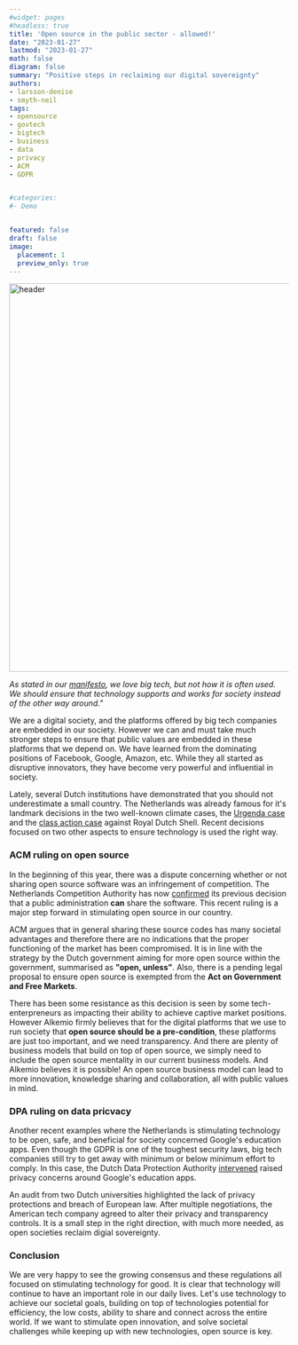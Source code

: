 ```yaml
---
#widget: pages
#headless: true
title: 'Open source in the public sector - allowed!'
date: "2023-01-27"
lastmod: "2023-01-27"
math: false
diagram: false
summary: "Positive steps in reclaiming our digital sovereignty"
authors:
- larsson-denise
- smyth-neil
tags:
- opensource
- govtech
- bigtech
- business
- data
- privacy
- ACM
- GDPR


#categories:
#- Demo


featured: false
draft: false
image:
  placement: 1
  preview_only: true
---
```


<img src="./header.png" alt="header" width="700"/>

*As stated in our [manifesto](alkem.foundation/manifesto), we love big tech, but not how it is often used. We should ensure that technology supports and works for society instead of the other way around."*

We are a digital society, and the platforms offered by big tech companies are embedded in our society. However we can and must take much stronger steps to ensure that public values are embedded in these platforms that we depend on. We have learned from the dominating positions of Facebook, Google, Amazon, etc. While they all started as disruptive innovators, they have become very powerful and influential in society.

Lately, several Dutch institutions have demonstrated that you should not underestimate a small country. The Netherlands was already famous for it's landmark decisions in the two well-known climate cases, the [Urgenda case](https://www.nytimes.com/2019/12/20/climate/netherlands-climate-lawsuit.html) and the [class action case](https://www.theguardian.com/business/2021/may/26/court-orders-royal-dutch-shell-to-cut-carbon-emissions-by-45-by-2030) against Royal Dutch Shell. Recent decisions focused on two other aspects to ensure technology is used the right way.

### ACM ruling on open source 
In the beginning of this year, there was a dispute concerning whether or not sharing open source software was an infringement of competition. The Netherlands Competition Authority has now [confirmed](https://www.acm.nl/nl/publicaties/acm-verklaart-het-bezwaar-tegen-prioriteringsbesluit-ongegrond) its previous decision that a public administration **can** share the software. This recent ruling is a major step forward in stimulating open source in our country. 

ACM argues that in general sharing these source codes has many societal advantages and therefore there are no indications that the proper functioning of the market has been compromised. It is in line with the strategy by the Dutch government aiming for more open source within the government, summarised as **"open, unless"**. Also, there is a pending legal proposal to ensure open source is exempted from the **Act on Government and Free Markets**. 

There has been some resistance as this decision is seen by some tech-enterpreneurs as impacting their ability to achieve captive market positions. However Alkemio firmly believes that for the digital platforms that we use to run society that **open source should be a pre-condition**, these platforms are just too important, and we need transparency. And there are plenty of business models that build on top of open source, we simply need to include the open source mentality in our current business models. And Alkemio believes it is possible! An open source business model can lead to more innovation, knowledge sharing and collaboration, all with public values in mind.

### DPA ruling on data pricvacy 
Another recent examples where the Netherlands is stimulating technology to be open, safe, and beneficial for society concerned Google's education apps. Even though the GDPR is one of the toughest security laws, big tech companies still try to get away with minimum or below minimum effort to comply. In this case, the Dutch Data Protection Authority [intervened](https://www.nytimes.com/2023/01/18/technology/dutch-school-privacy-google-microsoft-zoom.html) raised privacy concerns around Google's education apps. 

An audit from two Dutch universities highlighted the lack of privacy protections and breach of European law. After multiple negotiations, the American tech company agreed to alter their privacy and transparency controls. It is a small step in the right direction, with much more needed, as open societies reclaim digial sovereignty. 

### Conclusion
We are very happy to see the growing consensus and these regulations all focused on stimulating technology for good. It is clear that technology will continue to have an important role in our daily lives. Let's use technology to achieve our societal goals, building on top of technologies potential for efficiency, the low costs, ability to share and connect across the entire world. If we want to stimulate open innovation, and solve societal challenges while keeping up with new technologies, open source is key. 

